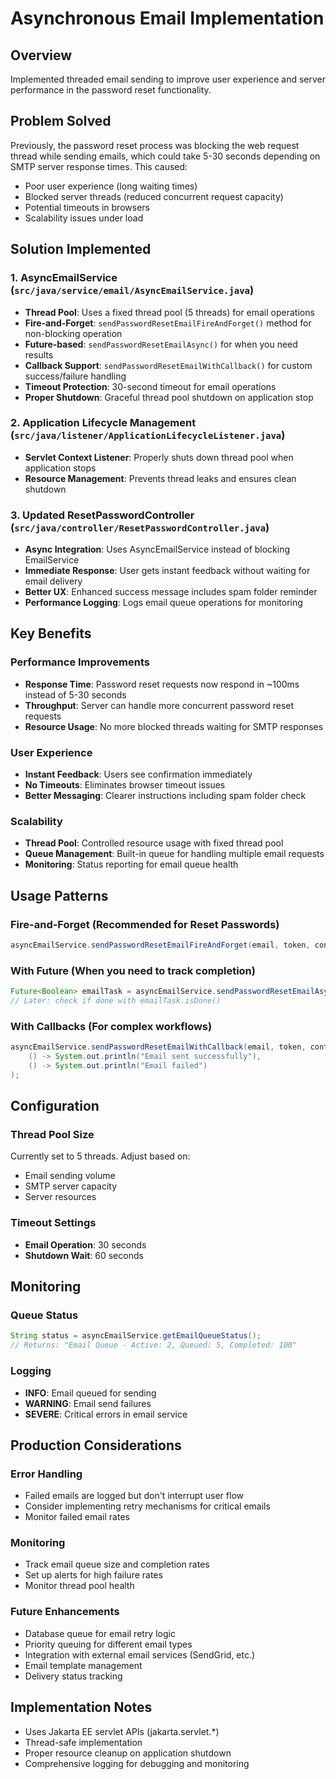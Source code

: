 # Asynchronous Email Implementation

## Overview

Implemented threaded email sending to improve user experience and server performance in the password reset functionality.

## Problem Solved

Previously, the password reset process was blocking the web request thread while sending emails, which could take 5-30 seconds depending on SMTP server response times. This caused:

- Poor user experience (long waiting times)
- Blocked server threads (reduced concurrent request capacity)
- Potential timeouts in browsers
- Scalability issues under load

## Solution Implemented

### 1. AsyncEmailService (`src/java/service/email/AsyncEmailService.java`)

- **Thread Pool**: Uses a fixed thread pool (5 threads) for email operations
- **Fire-and-Forget**: `sendPasswordResetEmailFireAndForget()` method for non-blocking operation
- **Future-based**: `sendPasswordResetEmailAsync()` for when you need results
- **Callback Support**: `sendPasswordResetEmailWithCallback()` for custom success/failure handling
- **Timeout Protection**: 30-second timeout for email operations
- **Proper Shutdown**: Graceful thread pool shutdown on application stop

### 2. Application Lifecycle Management (`src/java/listener/ApplicationLifecycleListener.java`)

- **Servlet Context Listener**: Properly shuts down thread pool when application stops
- **Resource Management**: Prevents thread leaks and ensures clean shutdown

### 3. Updated ResetPasswordController (`src/java/controller/ResetPasswordController.java`)

- **Async Integration**: Uses AsyncEmailService instead of blocking EmailService
- **Immediate Response**: User gets instant feedback without waiting for email delivery
- **Better UX**: Enhanced success message includes spam folder reminder
- **Performance Logging**: Logs email queue operations for monitoring

## Key Benefits

### Performance Improvements

- **Response Time**: Password reset requests now respond in ~100ms instead of 5-30 seconds
- **Throughput**: Server can handle more concurrent password reset requests
- **Resource Usage**: No more blocked threads waiting for SMTP responses

### User Experience

- **Instant Feedback**: Users see confirmation immediately
- **No Timeouts**: Eliminates browser timeout issues
- **Better Messaging**: Clearer instructions including spam folder check

### Scalability

- **Thread Pool**: Controlled resource usage with fixed thread pool
- **Queue Management**: Built-in queue for handling multiple email requests
- **Monitoring**: Status reporting for email queue health

## Usage Patterns

### Fire-and-Forget (Recommended for Reset Passwords)

```java
asyncEmailService.sendPasswordResetEmailFireAndForget(email, token, contextPath);
```

### With Future (When you need to track completion)

```java
Future<Boolean> emailTask = asyncEmailService.sendPasswordResetEmailAsync(email, token, contextPath);
// Later: check if done with emailTask.isDone()
```

### With Callbacks (For complex workflows)

```java
asyncEmailService.sendPasswordResetEmailWithCallback(email, token, contextPath,
    () -> System.out.println("Email sent successfully"),
    () -> System.out.println("Email failed")
);
```

## Configuration

### Thread Pool Size

Currently set to 5 threads. Adjust based on:

- Email sending volume
- SMTP server capacity
- Server resources

### Timeout Settings

- **Email Operation**: 30 seconds
- **Shutdown Wait**: 60 seconds

## Monitoring

### Queue Status

```java
String status = asyncEmailService.getEmailQueueStatus();
// Returns: "Email Queue - Active: 2, Queued: 5, Completed: 100"
```

### Logging

- **INFO**: Email queued for sending
- **WARNING**: Email send failures
- **SEVERE**: Critical errors in email service

## Production Considerations

### Error Handling

- Failed emails are logged but don't interrupt user flow
- Consider implementing retry mechanisms for critical emails
- Monitor failed email rates

### Monitoring

- Track email queue size and completion rates
- Set up alerts for high failure rates
- Monitor thread pool health

### Future Enhancements

- Database queue for email retry logic
- Priority queuing for different email types
- Integration with external email services (SendGrid, etc.)
- Email template management
- Delivery status tracking

## Implementation Notes

- Uses Jakarta EE servlet APIs (jakarta.servlet.\*)
- Thread-safe implementation
- Proper resource cleanup on application shutdown
- Comprehensive logging for debugging and monitoring
